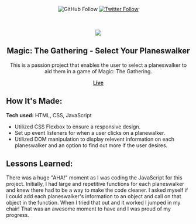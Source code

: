 <div align="center">

![GitHub Follow](https://img.shields.io/github/followers/stephnicoledev?style=social)
[![Twitter Follow](https://img.shields.io/twitter/follow/darkroast_dev?style=social)](https://twitter.com/intent/follow?screen_name=darkroast_dev)

  <br />
  <br />
  
 <img src="./documents/Stephanie/projects/readme-images/avatar-selector.gif" />

  <h2 align="center">Magic: The Gathering - Select Your Planeswalker</h2>

This is a passion project that enables the user to select a planeswalker to aid them in a game of Magic: The Gathering.

<a href="https://stephnicoledev.github.io/mtg-planeswalker/"><strong>Live</strong></a>

</div>

## How It's Made:

**Tech used:** HTML, CSS, JavaScript

- Utilized CSS Flexbox to ensure a responsive design.
- Set up event listeners for when a user clicks on a planewalker.
- Utilized DOM manipulation to display relevent information on each planeswalker and an option to find out more if the user desires.

## Lessons Learned:

There was a huge "AHA!" moment as I was coding the JavaScript for this project. Initially, I had large and repetitive functions for each planeswalker and knew there had to be a way to make the code cleaner. I asked myself if I could add each planeswalker's information to an object and call on that object in the function. When I tried that out and it worked I jumped in my chair! That was an awesome moment to have and I was proud of my progress.
